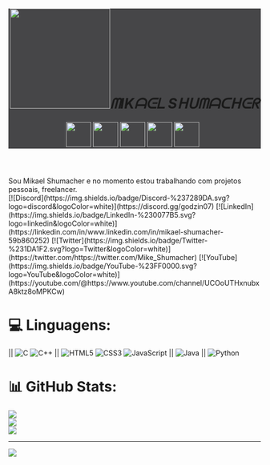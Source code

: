 <header style="background-color: rgba(37, 37, 39, 0.849)">
  <h1 style=text-align: center><img width="200px" src="https://github.com/Mikael-Shumacher/Mikael-Shumacher/assets/87154081/d56701f9-b7e2-48f6-a529-c637e7d60069"><i>ᗰIKᗩᕮᒪ Sᕼᑌᗰᗩᑕᕼᕮᖇ</i></h1>
  <nav>
    <a href="https://discord.gg/godzin07"><img width="50px" src="https://img.shields.io/badge/Discord-%237289DA.svg?logo=discord&logoColor=white"></a>
    <a href="https://linkedin.com/in/www.linkedin.com/in/mikael-shumacher-59b860252"><img width="50px" src="https://img.shields.io/badge/LinkedIn-%230077B5.svg?logo=linkedin&logoColor=white"></a>
    <a href="https://twitter.com/https://twitter.com/Mike_Shumacher"><img width="50px" src="https://img.shields.io/badge/Twitter-%231DA1F2.svg?logo=Twitter&logoColor=white"></a>
    <a href="https://youtube.com/@https://www.youtube.com/channel/UCOoUTHxnubxA8ktz8oMPKCw"><img width="50px" src="https://img.shields.io/badge/YouTube-%23FF0000.svg?logo=YouTube&logoColor=white"></a>
    <a href="#"><img width="50px" src="https://github.com/Mikael-Shumacher/Mikael-Shumacher/assets/87154081/ea62091b-f3ab-4f9d-8c88-4e1f2800e6a4"></a>
    <a href="#"><img src=""></a>
    <a href="#"><img src=""></a>
  
  </nav>
</header>
Sou Mikael Shumacher e no momento estou trabalhando com projetos pessoais, freelancer.<br> 
[![Discord](https://img.shields.io/badge/Discord-%237289DA.svg?logo=discord&logoColor=white)](https://discord.gg/godzin07) [![LinkedIn](https://img.shields.io/badge/LinkedIn-%230077B5.svg?logo=linkedin&logoColor=white)](https://linkedin.com/in/www.linkedin.com/in/mikael-shumacher-59b860252) [![Twitter](https://img.shields.io/badge/Twitter-%231DA1F2.svg?logo=Twitter&logoColor=white)](https://twitter.com/https://twitter.com/Mike_Shumacher) [![YouTube](https://img.shields.io/badge/YouTube-%23FF0000.svg?logo=YouTube&logoColor=white)](https://youtube.com/@https://www.youtube.com/channel/UCOoUTHxnubxA8ktz8oMPKCw) 

# 💻 Linguagens:
|| ![C](https://img.shields.io/badge/c-%2300599C.svg?style=for-the-badge&logo=c&logoColor=white) ![C++](https://img.shields.io/badge/c++-%2300599C.svg?style=for-the-badge&logo=c%2B%2B&logoColor=white) ||  ![HTML5](https://img.shields.io/badge/html5-%23E34F26.svg?style=for-the-badge&logo=html5&logoColor=white) ![CSS3](https://img.shields.io/badge/css3-%231572B6.svg?style=for-the-badge&logo=css3&logoColor=white) ![JavaScript](https://img.shields.io/badge/javascript-%23323330.svg?style=for-the-badge&logo=javascript&logoColor=%23F7DF1E)  || ![Java](https://img.shields.io/badge/java-%23ED8B00.svg?style=for-the-badge&logo=openjdk&logoColor=white)  ||  ![Python](https://img.shields.io/badge/python-3670A0?style=for-the-badge&logo=python&logoColor=ffdd54) 

# 📊 GitHub Stats:
![](https://github-readme-stats.vercel.app/api?username=GODZUERO&theme=highcontrast&hide_border=false&include_all_commits=true&count_private=true)<br/>
![](https://github-readme-streak-stats.herokuapp.com/?user=GODZUERO&theme=highcontrast&hide_border=false)<br/>
![](https://github-readme-stats.vercel.app/api/top-langs/?username=GODZUERO&theme=highcontrast&hide_border=false&include_all_commits=true&count_private=true&layout=compact)

---
[![](https://visitcount.itsvg.in/api?id=GODZUERO&icon=0&color=0)](https://visitcount.itsvg.in)

<!-- Proudly created with GPRM ( https://gprm.itsvg.in ) -->
